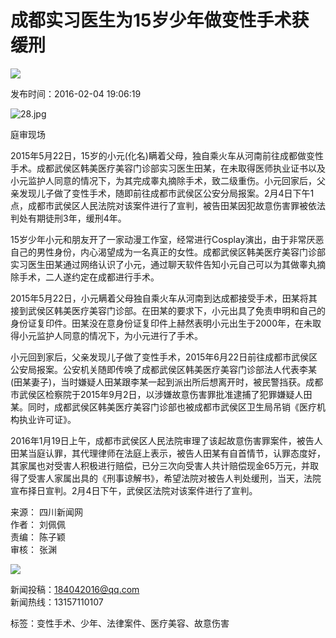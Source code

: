 # 成都实习医生为15岁少年做变性手术获缓刑

![](http://zjnews.china.com.cn/d/file/p/2019-07-19/aa6145972892949ceefea566ff6b4dc4.png)

发布时间：2016-02-04 19:06:19

![28.jpg](/d/file/redian/2016-02-04/2bfc58cd31752c86749e2058e1eba7a6.jpg)

庭审现场

2015年5月22日，15岁的小元(化名)瞒着父母，独自乘火车从河南前往成都做变性手术。成都武侯区韩美医疗美容门诊部实习医生田某，在未取得医师执业证书以及小元监护人同意的情况下，为其完成睾丸摘除手术，致二级重伤。小元回家后，父亲发现儿子做了变性手术，随即前往成都市武侯区公安分局报案。2月4日下午1点，成都市武侯区人民法院对该案件进行了宣判，被告田某因犯故意伤害罪被依法判处有期徒刑3年，缓刑4年。

15岁少年小元和朋友开了一家动漫工作室，经常进行Cosplay演出，由于非常厌恶自己的男性身份，内心渴望成为一名真正的女性。成都武侯区韩美医疗美容门诊部实习医生田某通过网络认识了小元，通过聊天软件告知小元自己可以为其做睾丸摘除手术，二人遂约定在成都进行手术。

2015年5月22日，小元瞒着父母独自乘火车从河南到达成都接受手术，田某将其接到武侯区韩美医疗美容门诊部。在田某的要求下，小元出具了免责申明和自己的身份证复印件。田某没在意身份证复印件上赫然表明小元出生于2000年，在未取得小元监护人同意的情况下，为小元进行了手术。

小元回到家后，父亲发现儿子做了变性手术，2015年6月22日前往成都市武侯区公安局报案。公安机关随即传唤了成都武侯区韩美医疗美容门诊部法人代表李某(田某妻子)，当时嫌疑人田某跟李某一起到派出所后想离开时，被民警挡获。成都市武侯区检察院于2015年9月2日，以涉嫌故意伤害罪批准逮捕了犯罪嫌疑人田某。同时，成都武侯区韩美医疗美容门诊部也被成都市武侯区卫生局吊销《医疗机构执业许可证》。

2016年1月19日上午，成都市武侯区人民法院审理了该起故意伤害罪案件，被告人田某当庭认罪，其代理律师在法庭上表示，被告人田某有自首情节，认罪态度好，其家属也对受害人积极进行赔偿，已分三次向受害人共计赔偿现金65万元，并取得了受害人家属出具的《刑事谅解书》，希望法院对被告人判处缓刑，当天，法院宣布择日宣判。2月4日下午，武侯区法院对该案件进行了宣判。

来源： 四川新闻网  
作者： 刘佩佩  
责编： 陈子颖  
审核： 张渊  

![](http://zjnews.china.com.cn/d/file/p/2019-08-13/756fb5b5bef87c246ea46862afa90408.png) 

新闻投稿：184042016@qq.com  
新闻热线：13157110107  

标签：变性手术、少年、法律案件、医疗美容、故意伤害